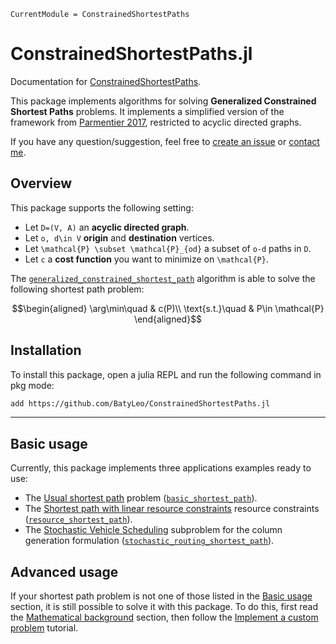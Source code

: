 ```@meta
CurrentModule = ConstrainedShortestPaths
```

# ConstrainedShortestPaths.jl

Documentation for [ConstrainedShortestPaths](https://github.com/BatyLeo/ConstrainedShortestPaths.jl).

This package implements algorithms for solving **Generalized Constrained Shortest Paths** problems. It implements a simplified version of the framework from [Parmentier 2017](https://arxiv.org/abs/1504.07880), restricted to acyclic directed graphs.

If you have any question/suggestion, feel free to [create an issue](https://github.com/BatyLeo/ConstrainedShortestPaths.jl/issues/new/choose) or [contact me](mailto:leo.baty@enpc.fr).

## Overview

This package supports the following setting:
- Let ``D=(V, A)`` an **acyclic directed graph**.
- Let ``o, d\in V`` **origin** and **destination** vertices.
- Let ``\mathcal{P} \subset \mathcal{P}_{od}`` a subset of ``o-d`` paths in ``D``.
- Let ``c`` a **cost function** you want to minimize on ``\mathcal{P}``.

The [`generalized_constrained_shortest_path`](@ref) algorithm is able to solve the following shortest path problem:

```math
\begin{aligned}
\arg\min\quad & c(P)\\
\text{s.t.}\quad & P\in \mathcal{P}
\end{aligned}
```

## Installation

To install this package, open a julia REPL and run the following command in pkg mode:

```bash
add https://github.com/BatyLeo/ConstrainedShortestPaths.jl
```

---

## Basic usage

Currently, this package implements three applications examples ready to use:
- The [Usual shortest path](@ref) problem ([`basic_shortest_path`](@ref)).
- The [Shortest path with linear resource constraints](@ref) resource constraints ([`resource_shortest_path`](@ref)).
- The [Stochastic Vehicle Scheduling](@ref) subproblem for the column generation formulation ([`stochastic_routing_shortest_path`](@ref)).

## Advanced usage

If your shortest path problem is not one of those listed in the [Basic usage](@ref) section, it is still possible to solve it with this package. To do this, first read the [Mathematical background](@ref) section, then follow the [Implement a custom problem](@ref) tutorial.
